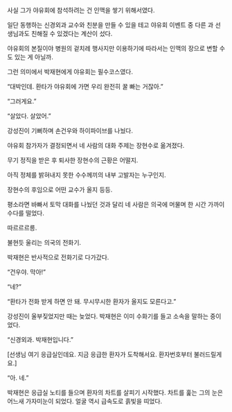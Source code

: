 사실 그가 야유회에 참석하려는 건 인맥을 쌓기 위해서였다.

일단 동행하는 신경외과 교수와 친분을 만들 수 있을 테고 야유회 이벤트 중 다른 과 선생님과도 친해질 수 있겠다는 계산이 섰다.

야유회의 본질이야 병원의 겉치레 행사지만 이용하기에 따라서는 인맥의 장으로 변할 수도 있는 게 아닐까.

그런 의미에서 박재현에게 야유회는 필수코스였다.

“대박인데. 환타가 야유회에 가면 우리 완전히 꿀 빠는 거잖아.”

“그러게요.”

“살았다. 살았어.”

강성진이 기뻐하며 손건우와 하이파이브를 나눴다.

야유회 참가자가 결정되면서 네 사람의 대화 주제는 장현수로 옮겨졌다.

무기 정직을 받은 후 퇴사한 장현수의 근황은 어떨지.

아직 정체를 밝혀내지 못한 수수께끼의 내부 고발자는 누구인지.

장현수의 후임으로 어떤 교수가 올지 등등.

평소라면 바빠서 토막 대화를 나눴던 것과 달리 네 사람은 의국에 머물며 한 시간 가까이 수다를 떨었다.

따르르르릉.

불현듯 울리는 의국의 전화기.

박재현은 반사적으로 전화기로 다가갔다.

“건우야. 막아!”

“네?”

“환타가 전화 받게 하면 안 돼. 무시무시한 환자가 올지도 모른다고.”

강성진이 울부짖었지만 때는 늦었다. 박재현은 이미 수화기를 들고 소속을 말하는 중이었다.

“신경외과. 박재현입니다.”

[선생님 여기 응급실인데요. 지금 응급한 환자가 도착해서요. 환자번호부터 불러드릴게요.]

“아. 네.”

박재현은 응급실 노티를 들으며 환자의 차트를 살피기 시작했다. 차트를 훑는 그의 눈은 어느새 가자미눈이 되었다. 얼굴 역시 급속도로 흙빛을 띠었다.